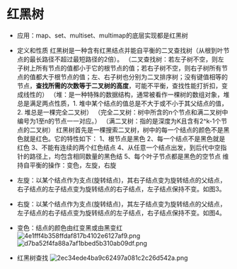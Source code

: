 # 红黑树

* 应用：map、set、multiset、multimap的底层实现都是红黑树
* 定义和性质
红黑树是一种含有红黑结点并能自平衡的二叉查找树（从根到叶节点的最长路径不超过最短路径的2倍）。
（二叉查找树：若左子树不空，则左子树上所有节点的值都小于它的根节点的值；若右子树不空，则右子树所有节点的值都大于根节点的值；左、右子树也分别为二叉排序树；没有键值相等的节点，**查找所需的次数等于二叉树的高度**，可能不平衡，查找性能打折扣，变成线性的）
（堆：是一种特殊的数据结构，通常被看作一棵树的数组对象，堆总是满足两点性质，1. 堆中某个结点的值总是不大于或不小于其父结点的值，2. 堆总是一棵完全二叉树）
（完全二叉树：树中所含的n个节点和满二叉树中编号为1至n的节点一一对应。）
（满二叉树：指的是深度为K且含有2^k-1个节点的二叉树）
红黑树首先是一棵搜索二叉树，树中的每一个结点的颜色不是黑色就是红色。它的特性如下：
  1、根节点是黑色
  2、每一个结点不是黑色就是红色
  3、不能有连续的两个红色结点
  4、从任意一个结点出发，到后代中空指针的路径上，均包含相同数量的黑色结
  5、每个叶子节点都是黑色的空节点
维持自平衡的操作：变色，左旋，右旋
* 左旋：以某个结点作为支点(旋转结点)，其右子结点变为旋转结点的父结点，右子结点的左子结点变为旋转结点的右子结点，左子结点保持不变。如图3。
* 右旋：以某个结点作为支点(旋转结点)，其左子结点变为旋转结点的父结点，左子结点的右子结点变为旋转结点的左子结点，右子结点保持不变。如图4。
* 变色：结点的颜色由红变黑或由黑变红
![4e1fff4b358ffdaf817b4102e6127af9.png](en-resource://database/1218:0)
![d7ba52f4fa88a7af1bbed5b310ab09df.png](en-resource://database/1220:0)

* 红黑树查找
![2ec34ede4ba9c62497a081c2c26d542a.png](en-resource://database/1222:0)